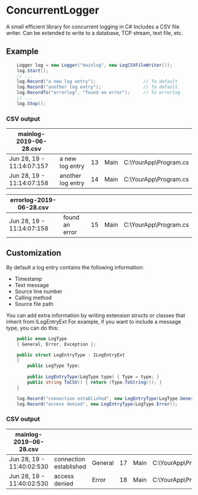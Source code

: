 # ConcurrentLogger

A small efficient library for concurrent logging in C#
Includes a CSV file writer. Can be extended to write to a database, TCP stream, text file, etc.

## Example

```csharp
	Logger log = new Logger("mainlog", new LogCSVFileWriter());
	log.Start();
	// ...
	log.Record("a new log entry");					// To default
	log.Record("another log entry");				// To default
	log.RecordTo("errorlog", "found an error");		// To errorlog
	// ...
	log.Stop();
```

### CSV output

| mainlog-2019-06-28.csv    |                   |     |      |                       |
| ------------------------- | ----------------- | --- | ---- | --------------------- |
| Jun 28, 19 - 11:14:07:157 | a new log entry   | 13  | Main | C:\YourApp\Program.cs |
| Jun 28, 19 - 11:14:07:158 | another log entry | 14  | Main | C:\YourApp\Program.cs |

| errorlog-2019-06-28.csv   |                |     |      |                       |
| ------------------------- | -------------- | --- | ---- | --------------------- |
| Jun 28, 19 - 11:14:07:158 | found an error | 15  | Main | C:\YourApp\Program.cs |

## Customization

By default a log entry contains the following information:
- Timestamp
- Text message
- Source line number
- Calling method
- Source file path

You can add extra information by writing extension structs or classes that inherit from ILogEntryExt
For example, if you want to include a message type, you can do this:

```csharp
	public enum LogType
	{ General, Error, Exception };

	public struct LogEntryType : ILogEntryExt
	{
		public LogType Type;
		
		public LogEntryType(LogType type) { Type = type; }
		public string ToCSV() {	return (Type.ToString()); }
	}
```

```csharp
	log.Record("connection established", new LogEntryType(LogType.General));
	log.Record("access denied", new LogEntryType(LogType.Error));
```

### CSV output

| mainlog-2019-06-28.csv    |                        |         |     |      |                       |
| ------------------------- | -----------------------|---------| --- | ---- | --------------------- |
| Jun 28, 19 - 11:40:02:530 | connection established | General | 17  | Main | C:\YourApp\Program.cs |
| Jun 28, 19 - 11:40:02:530 | access denied          | Error   | 18  | Main | C:\YourApp\Program.cs |
